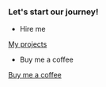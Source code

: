 ### Let's start our journey!


- Hire me

[My projects](https://github.com/search?o=desc&q=language%3Anim+user%3Axflywind+user%3Aplanety&s=updated&type=Repositories)

- Buy me a coffee

[Buy me a coffee](https://github.com/planety/prologue#donations)
